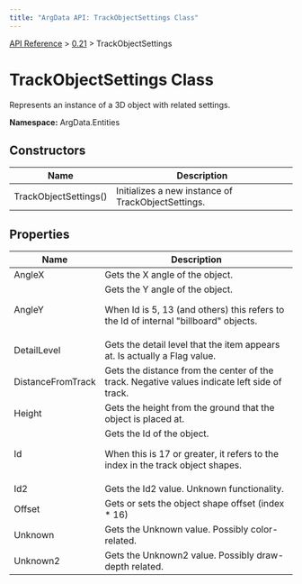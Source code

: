 ```yaml
---
title: "ArgData API: TrackObjectSettings Class"
---
```


[API Reference](/argdata/api/) &gt; [0.21](/argdata/api/0.21/) &gt; TrackObjectSettings

# TrackObjectSettings Class

Represents an instance of a 3D object with related settings.

**Namespace:** ArgData.Entities

## Constructors

<table class="table table-bordered table-striped ">
<thead>
  <tr>
    <th>Name</th>
    <th>Description</th>
  </tr>
</thead>
<tbody>
  <tr>
    <td>TrackObjectSettings()</td>
    <td>Initializes a new instance of TrackObjectSettings.</td>
  </tr>
</tbody>
</table>


## Properties

<table class="table table-bordered table-striped ">
<thead>
  <tr>
    <th>Name</th>
    <th>Description</th>
  </tr>
</thead>
<tbody>
  <tr>
    <td>AngleX</td>
    <td>Gets the X angle of the object.</td>
  </tr>
  <tr>
    <td>AngleY</td>
    <td>Gets the Y angle of the object.

When Id is 5, 13 (and others) this refers to the Id of internal "billboard" objects.</td>
  </tr>
  <tr>
    <td>DetailLevel</td>
    <td>Gets the detail level that the item appears at. Is actually a Flag value.</td>
  </tr>
  <tr>
    <td>DistanceFromTrack</td>
    <td>Gets the distance from the center of the track. Negative values indicate left side of track.</td>
  </tr>
  <tr>
    <td>Height</td>
    <td>Gets the height from the ground that the object is placed at.</td>
  </tr>
  <tr>
    <td>Id</td>
    <td>Gets the Id of the object.

When this is 17 or greater, it refers to the index in the track object shapes.</td>
  </tr>
  <tr>
    <td>Id2</td>
    <td>Gets the Id2 value. Unknown functionality.</td>
  </tr>
  <tr>
    <td>Offset</td>
    <td>Gets or sets the object shape offset (index * 16)</td>
  </tr>
  <tr>
    <td>Unknown</td>
    <td>Gets the Unknown value. Possibly color-related.</td>
  </tr>
  <tr>
    <td>Unknown2</td>
    <td>Gets the Unknown2 value. Possibly draw-depth related.</td>
  </tr>
</tbody>
</table>


